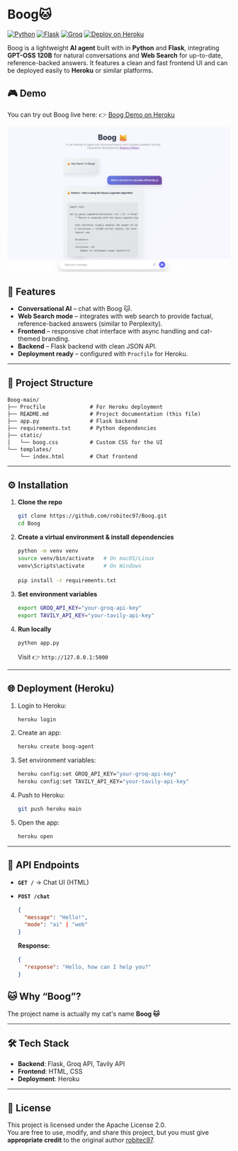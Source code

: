 # Boog🐱

[![Python](https://img.shields.io/badge/python-3.10+-blue.svg)](https://www.python.org/)
[![Flask](https://img.shields.io/badge/flask-2.x-lightgrey.svg)](https://flask.palletsprojects.com/)
[![Groq](https://img.shields.io/badge/LLM-Groq-green.svg)](https://groq.com/)
[![Deploy on Heroku](https://img.shields.io/badge/deploy-heroku-purple.svg)](https://heroku.com/deploy)

Boog is a lightweight **AI agent** built with in **Python** and **Flask**, integrating **GPT-OSS 120B** for natural conversations and **Web Search** for up-to-date, reference-backed answers.
It features a clean and fast frontend UI and can be deployed easily to **Heroku** or similar platforms.
## 🎮 Demo

You can try out Boog live here: 👉 [Boog Demo on Heroku](https://boog-gpt-a52a0df7bf72.herokuapp.com/)

<p align="center">
  <img src="static/boog_screen.png" alt="Boog Agent Chat UI" width="700"/>
</p>

## 🚀 Features

* **Conversational AI** – chat with Boog 🐱.
* **Web Search mode** – integrates with web search to provide factual, reference-backed answers (similar to Perplexity).
* **Frontend** – responsive chat interface with async handling and cat-themed branding.
* **Backend** – Flask backend with clean JSON API.
* **Deployment ready** – configured with `Procfile` for Heroku.

---

## 📂 Project Structure

```
Boog-main/
├── Procfile              # For Heroku deployment
├── README.md             # Project documentation (this file)
├── app.py                # Flask backend
├── requirements.txt      # Python dependencies
├── static/
│   └── boog.css          # Custom CSS for the UI
└── templates/
    └── index.html        # Chat frontend
```

---

## ⚙️ Installation

1. **Clone the repo**

   ```bash
   git clone https://github.com/robitec97/Boog.git
   cd Boog
   ```

2. **Create a virtual environment & install dependencies**

   ```bash
   python -m venv venv
   source venv/bin/activate   # On macOS/Linux
   venv\Scripts\activate      # On Windows

   pip install -r requirements.txt
   ```

3. **Set environment variables**

   ```bash
   export GROQ_API_KEY="your-groq-api-key"
   export TAVILY_API_KEY="your-tavily-api-key"
   ```

4. **Run locally**

   ```bash
   python app.py
   ```

   Visit 👉 `http://127.0.0.1:5000`

---

## 🌐 Deployment (Heroku)

1. Login to Heroku:

   ```bash
   heroku login
   ```

2. Create an app:

   ```bash
   heroku create boog-agent
   ```

3. Set environment variables:

   ```bash
   heroku config:set GROQ_API_KEY="your-groq-api-key"
   heroku config:set TAVILY_API_KEY="your-tavily-api-key"
   ```

4. Push to Heroku:

   ```bash
   git push heroku main
   ```

5. Open the app:

   ```bash
   heroku open
   ```

---

## 🔑 API Endpoints

* **`GET /`** → Chat UI (HTML)
* **`POST /chat`**

  ```json
  {
    "message": "Hello!",
    "mode": "ai" | "web"
  }
  ```

  **Response:**

  ```json
  {
    "response": "Hello, how can I help you?"
  }
  ```


## 🐱 Why “Boog”?

The project name is actually my cat's name **Boog 🐱**

---

## 🛠️ Tech Stack

* **Backend**: Flask, Groq API, Tavily API
* **Frontend**: HTML, CSS
* **Deployment**: Heroku

---

## 📜 License

This project is licensed under the Apache License 2.0.  
You are free to use, modify, and share this project, but you must give **appropriate credit** to the original author [robitec97](https://github.com/robitec97).


